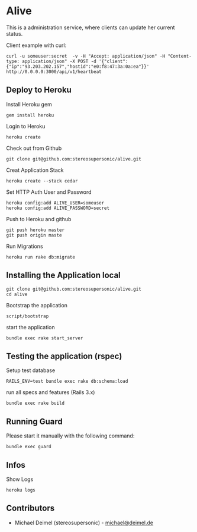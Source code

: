 Alive
===========    

This is a administration service, where clients can update her current status.  

Client example with curl:  

    curl -u someuser:secret  -v -H "Accept: application/json" -H "Content-type: application/json" -X POST -d '{"client":{"ip":"93.203.202.157","hostid":"e0:f8:47:3a:0a:ea"}}' http://0.0.0.0:3000/api/v1/heartbeat

Deploy to Heroku
--------------------------

Install Heroku gem

    gem install heroku 
    
Login to Heroku 

    heroku create

Check out from Github
 
    git clone git@github.com:stereosupersonic/alive.git

Creat Application Stack  

    heroku create --stack cedar

Set HTTP Auth User and Password  

    heroku config:add ALIVE_USER=someuser
    heroku config:add ALIVE_PASSWORD=secret
    
Push to Heroku and github

    git push heroku master
    git push origin maste 
    
Run Migrations   

    heroku run rake db:migrate


Installing the Application local
--------------------------

    git clone git@github.com:stereosupersonic/alive.git
    cd alive 
    
Bootstrap the application  

    script/bootstrap 

start the application

    bundle exec rake start_server  


Testing the application (rspec)
-----------------------

Setup test database

    RAILS_ENV=test bundle exec rake db:schema:load     

run all specs and features (Rails 3.x)
    
    bundle exec rake build

    
Running Guard
---------------

Please start it manually with the following command:

    bundle exec guard    

Infos
----------------

Show Logs

    heroku logs

Contributors
------------

* Michael Deimel (stereosupersonic) - [michael@deimel.de](mailto:michael@deimel.de)  